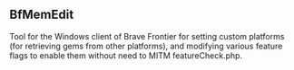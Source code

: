 BfMemEdit
---------

Tool for the Windows client of Brave Frontier for setting custom platforms (for retrieving gems from other platforms), and modifying various feature flags to enable them without need to MITM featureCheck.php.
